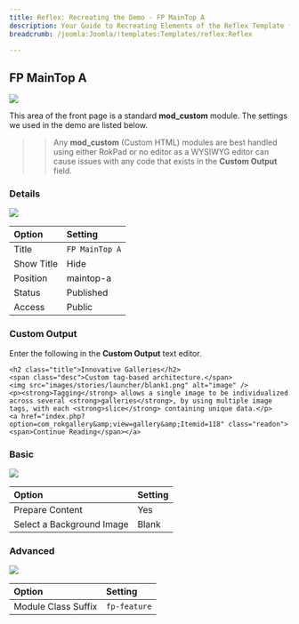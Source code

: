 ```yaml
---
title: Reflex: Recreating the Demo - FP MainTop A
description: Your Guide to Recreating Elements of the Reflex Template for Joomla
breadcrumb: /joomla:Joomla/!templates:Templates/reflex:Reflex

---
```


FP MainTop A
-----

![][demo]

This area of the front page is a standard **mod_custom** module. The settings we used in the demo are listed below.

>> Any **mod_custom** (Custom HTML) modules are best handled using either RokPad or no editor as a WYSIWYG editor can cause issues with any code that exists in the **Custom Output** field.

### Details

![][demo2]

| Option     | Setting            |  
| :--------- | :----------------- |  
| Title      | `FP MainTop A`     |  
| Show Title | Hide               |  
| Position   | maintop-a          |  
| Status     | Published          |  
| Access     | Public             |  

### Custom Output
Enter the following in the **Custom Output** text editor.

~~~
<h2 class="title">Innovative Galleries</h2>
<span class="desc">Custom tag-based architecture.</span>
<img src="images/stories/launcher/blank1.png" alt="image" />
<p><strong>Tagging</strong> allows a single image to be individualized across several <strong>galleries</strong>, by using multiple image tags, with each <strong>slice</strong> containing unique data.</p>
<a href="index.php?option=com_rokgallery&amp;view=gallery&amp;Itemid=118" class="readon"><span>Continue Reading</span></a>
~~~

### Basic
![][demo3]

| Option                    | Setting |  
| :------------------------ | :------ |  
| Prepare Content           | Yes     |  
| Select a Background Image | Blank   |

### Advanced
![][demo4]

| Option              | Setting       |  
| :------------------ | :------------ |  
| Module Class Suffix | `fp-feature`  |  

[demo]: assets/demo_2.jpeg
[demo2]: assets/maintopa_1.jpeg
[demo3]: assets/maintopa_2.jpeg
[demo4]: assets/maintopa_3.jpeg
